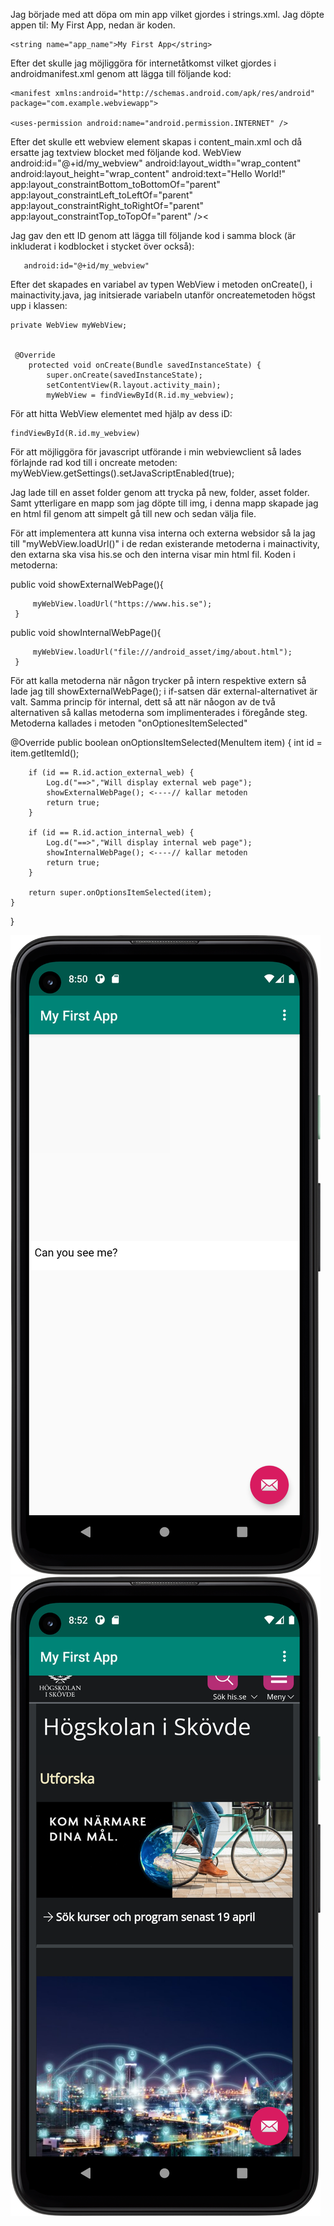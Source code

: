 Jag började med att döpa om min app vilket gjordes i strings.xml. Jag döpte appen til: My First App, nedan är koden.

    <string name="app_name">My First App</string>

Efter det skulle jag möjliggöra för internetåtkomst vilket gjordes i androidmanifest.xml genom att lägga till följande kod:

    <manifest xmlns:android="http://schemas.android.com/apk/res/android"
    package="com.example.webviewapp">

    <uses-permission android:name="android.permission.INTERNET" />

Efter det skulle ett webview element skapas i content_main.xml och då ersatte jag textview blocket med följande kod.
     WebView
             android:id="@+id/my_webview"
             android:layout_width="wrap_content"
             android:layout_height="wrap_content"
             android:text="Hello World!"
             app:layout_constraintBottom_toBottomOf="parent"
             app:layout_constraintLeft_toLeftOf="parent"
             app:layout_constraintRight_toRightOf="parent"
             app:layout_constraintTop_toTopOf="parent" /><


Jag gav den ett ID genom att lägga till följande kod i samma block (är inkluderat i kodblocket i stycket över också):

       android:id="@+id/my_webview"

Efter det skapades en variabel av typen WebView i metoden onCreate(), i mainactivity.java, jag initsierade variabeln utanför oncreatemetoden
högst upp i klassen:

    private WebView myWebView;


     @Override
        protected void onCreate(Bundle savedInstanceState) {
            super.onCreate(savedInstanceState);
            setContentView(R.layout.activity_main);
            myWebView = findViewById(R.id.my_webview);

För att hitta WebView elementet med hjälp av dess iD:

    findViewById(R.id.my_webview)

För att möjliggöra för javascript utförande i min webviewclient så lades förlajnde rad kod till i oncreate metoden:
 myWebView.getSettings().setJavaScriptEnabled(true);

 Jag lade till en asset folder genom att trycka på new, folder, asset folder. Samt ytterligare en mapp som jag döpte
 till img, i denna mapp skapade jag en html fil genom att simpelt gå till new och sedan välja file.

För att implementera att kunna visa interna och externa websidor så la jag till "myWebView.loadUrl()" i de redan existerande metoderna i
mainactivity, den extarna ska visa his.se och den interna visar min html fil. Koden i metoderna:

  public void showExternalWebPage(){

         myWebView.loadUrl("https://www.his.se");
     }

  public void showInternalWebPage(){

         myWebView.loadUrl("file:///android_asset/img/about.html");
     }

För att kalla metoderna när någon trycker på intern respektive extern så lade jag till showExternalWebPage(); i if-satsen där
external-alternativet är valt. Samma princip för internal, dett så att när nåogon av de två alternativen så kallas metoderna som
implimenterades i föregånde steg. Metoderna kallades i metoden "onOptionesItemSelected"

   @Override
    public boolean onOptionsItemSelected(MenuItem item) {
        int id = item.getItemId();

        if (id == R.id.action_external_web) {
            Log.d("==>","Will display external web page");
            showExternalWebPage(); <----// kallar metoden
            return true;
        }

        if (id == R.id.action_internal_web) {
            Log.d("==>","Will display internal web page");
            showInternalWebPage(); <----// kallar metoden
            return true;
        }

        return super.onOptionsItemSelected(item);
    }
}


![](internal.png)
![](external.png)
